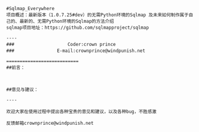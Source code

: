     #Sqlmap_Everywhere
    项目概述：最新版本（1.0.7.25#dev）的无需Python环境的Sqlmap 及未来如何制作属于自己的、最新的、无需Python环境的Sqlmap的方法介绍
    sqlmap项目地址：https://github.com/sqlmapproject/sqlmap

    ----
    ###　　　　　　　　　　　　Coder:crown prince
    ###　　　　　　　　　 E-mail:crownprince@windpunish.net

    ===========================
    ##前言：



    ##意见与建议：

    ----

    欢迎大家在使用过程中提出各种宝贵的意见和建议，以及各种bug，不胜感激

    反馈邮箱crownprince@windpunish.net

